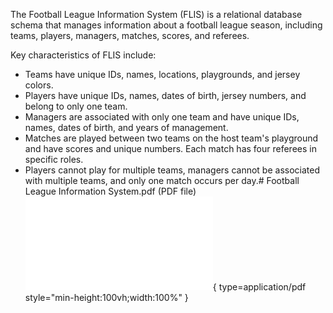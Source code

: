 The Football League Information System (FLIS) is a relational database schema that manages information about a football league season, including teams, players, managers, matches, scores, and referees.

Key characteristics of FLIS include:

- Teams have unique IDs, names, locations, playgrounds, and jersey colors.
- Players have unique IDs, names, dates of birth, jersey numbers, and belong to only one team.
- Managers are associated with only one team and have unique IDs, names, dates of birth, and years of management.
- Matches are played between two teams on the host team's playground and have scores and unique numbers. Each match has four referees in specific roles.
- Players cannot play for multiple teams, managers cannot be associated with multiple teams, and only one match occurs per day.# Football League Information System.pdf (PDF file)
  ![Alt text](./Football%20League%20Information%20System.pdf){ type=application/pdf style="min-height:100vh;width:100%" }
